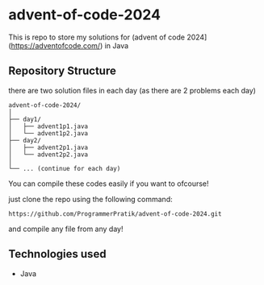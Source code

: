# advent-of-code-2024
This is repo to store my solutions for (advent of code 2024](https://adventofcode.com/) in Java

## Repository Structure
there are two solution files in each day (as there are 2 problems each day)
```
advent-of-code-2024/
│
├── day1/
│   ├── advent1p1.java
│   └── advent1p2.java
├── day2/
│   ├── advent2p1.java
│   └── advent2p2.java
│
└── ... (continue for each day)
```


You can compile these codes easily if you want to ofcourse!

just clone the repo using the following command:
```
https://github.com/ProgrammerPratik/advent-of-code-2024.git
```
and compile any file from any day!

## Technologies used
- Java
